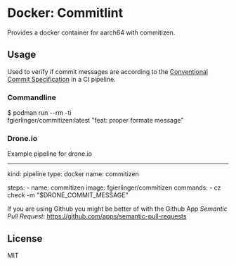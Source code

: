 # Docker: Commitlint

Provides a docker container for aarch64 with commitizen.

## Usage

Used to verify if commit messages are according to the [Conventional Commit
Specification](https://www.conventionalcommits.org/en/v1.0.0/) in a CI pipeline.

### Commandline
  $ podman run --rm -ti \
      fgierlinger/commitizen:latest "feat: proper formate message"

### Drone.io
Example pipeline for drone.io

  ---
  kind: pipeline type: docker name: commitizen

  steps:
    - name: commitizen
      image: fgierlinger/commitizen
      commands:
        - cz check -m "$DRONE_COMMIT_MESSAGE"

If you are using Github you might be better of with the Github App _Semantic
Pull Request_: https://github.com/apps/semantic-pull-requests

## License
MIT